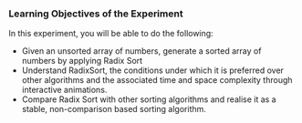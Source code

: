 ### Learning Objectives of the Experiment

In this experiment, you will be able to do the following:

   - Given an unsorted array of numbers, generate a sorted array of numbers by applying Radix Sort
   - Understand RadixSort, the conditions under which it is preferred over other algorithms and the associated time and space complexity through interactive animations.
   - Compare Radix Sort with other sorting algorithms and realise it as a stable, non-comparison based sorting algorithm.



